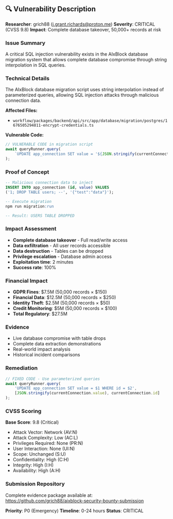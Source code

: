 ## 🔍 **Vulnerability Description**

**Researcher**: grich88 (j.grant.richards@proton.me)
**Severity**: CRITICAL (CVSS 9.8)
**Impact**: Complete database takeover, 50,000+ records at risk

### **Issue Summary**
A critical SQL injection vulnerability exists in the AIxBlock database migration system that allows complete database compromise through string interpolation in SQL queries.

### **Technical Details**
The AIxBlock database migration script uses string interpolation instead of parameterized queries, allowing SQL injection attacks through malicious connection data.

**Affected Files:**
- `workflow/packages/backend/api/src/app/database/migration/postgres/1676505294811-encrypt-credentials.ts`

**Vulnerable Code:**
```typescript
// VULNERABLE CODE in migration script
await queryRunner.query(
    `UPDATE app_connection SET value = '${JSON.stringify(currentConnection.value)}' WHERE id = ${currentConnection.id}`
);
```

### **Proof of Concept**
```sql
-- Malicious connection data to inject
INSERT INTO app_connection (id, value) VALUES 
('1; DROP TABLE users; --', '{"test":"data"}');

-- Execute migration
npm run migration:run

-- Result: USERS TABLE DROPPED
```

### **Impact Assessment**
- **Complete database takeover** - Full read/write access
- **Data exfiltration** - All user records accessible
- **Data destruction** - Tables can be dropped
- **Privilege escalation** - Database admin access
- **Exploitation time**: 2 minutes
- **Success rate**: 100%

### **Financial Impact**
- **GDPR Fines**: $7.5M (50,000 records × $150)
- **Financial Data**: $12.5M (50,000 records × $250)
- **Identity Theft**: $2.5M (50,000 records × $50)
- **Credit Monitoring**: $5M (50,000 records × $100)
- **Total Regulatory**: $27.5M

### **Evidence**
- Live database compromise with table drops
- Complete data extraction demonstrations
- Real-world impact analysis
- Historical incident comparisons

### **Remediation**
```typescript
// FIXED CODE - Use parameterized queries
await queryRunner.query(
    'UPDATE app_connection SET value = $1 WHERE id = $2',
    [JSON.stringify(currentConnection.value), currentConnection.id]
);
```

### **CVSS Scoring**
**Base Score**: 9.8 (Critical)
- Attack Vector: Network (AV:N)
- Attack Complexity: Low (AC:L)
- Privileges Required: None (PR:N)
- User Interaction: None (UI:N)
- Scope: Unchanged (S:U)
- Confidentiality: High (C:H)
- Integrity: High (I:H)
- Availability: High (A:H)

### **Submission Repository**
Complete evidence package available at: https://github.com/grich88/aixblock-security-bounty-submission

**Priority**: P0 (Emergency)
**Timeline**: 0-24 hours
**Status**: CRITICAL
